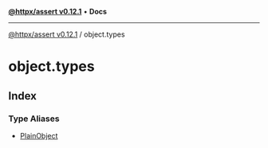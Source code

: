 [**@httpx/assert v0.12.1**](../README.md) • **Docs**

***

[@httpx/assert v0.12.1](../README.md) / object.types

# object.types

## Index

### Type Aliases

- [PlainObject](type-aliases/PlainObject.md)
